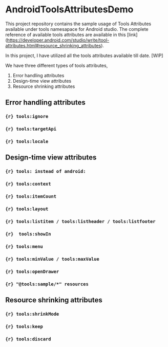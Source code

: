 # AndroidToolsAttributesDemo
This project repository contains the sample usage of Tools Attributes available under tools namesapace for Android studio. The complete reference of available tools attributes are available in this [link] (https://developer.android.com/studio/write/tool-attributes.html#resource_shrinking_attributes).

In this project, I have utilized all the tools attributes available till date. [WIP]

We have three different types of tools attributes,

1. Error handling attributes
2. Design-time view attributes
3. Resource shrinking attributes

## Error handling attributes

### ```{r} tools:ignore```
### ```{r} tools:targetApi```
### ```{r} tools:locale```


## Design-time view attributes
### ```{r} tools: instead of android:```
### ```{r} tools:context```
### ```{r} tools:itemCount```
### ```{r} tools:layout```
### ```{r} tools:listitem / tools:listheader / tools:listfooter```
### ```{r}  tools:showIn```
### ```{r} tools:menu```
### ```{r} tools:minValue / tools:maxValue```
### ```{r} tools:openDrawer```
### ```{r} "@tools:sample/*" resources```

## Resource shrinking attributes

### ```{r} tools:shrinkMode```

### ```{r} tools:keep```

### ```{r} tools:discard```

